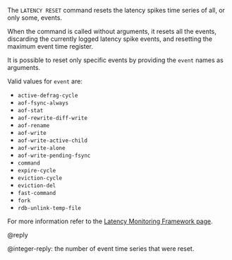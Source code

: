 The `LATENCY RESET` command resets the latency spikes time series of all, or
only some, events.

When the command is called without arguments, it resets all the events,
discarding the currently logged latency spike events, and resetting the maximum
event time register.

It is possible to reset only specific events by providing the `event` names as
arguments.

Valid values for `event` are:

- `active-defrag-cycle`
- `aof-fsync-always`
- `aof-stat`
- `aof-rewrite-diff-write`
- `aof-rename`
- `aof-write`
- `aof-write-active-child`
- `aof-write-alone`
- `aof-write-pending-fsync`
- `command`
- `expire-cycle`
- `eviction-cycle`
- `eviction-del`
- `fast-command`
- `fork`
- `rdb-unlink-temp-file`

For more information refer to the [Latency Monitoring Framework page][lm].

[lm]: /topics/latency-monitor

@reply

@integer-reply: the number of event time series that were reset.

